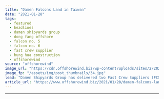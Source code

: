 ```yaml
---
title: "Damen Falcons Land in Taiwan"
date: "2021-01-28"
tags: 
  - featured
  - headlines
  - damen shipyards group
  - dong fang offshore
  - falcon no. 5
  - falcon no. 6
  - fast crew supplier
  - hung hua construction
  - offshorewind
source: "offshorewind"
image_url: "https://cdn.offshorewind.biz/wp-content/uploads/sites/2/2021/01/28122008/Damen-Falcons-Land-in-Taiwan.jpg"
image_fp: "/assets/img/post_thumbnails/34.jpg"
lead: "Damen Shipyards Group has delivered two Fast Crew Suppliers (FCS) 2710 to Hung Hua"
article_url: "https://www.offshorewind.biz/2021/01/28/damen-falcons-land-in-taiwan/"
---
```


---
